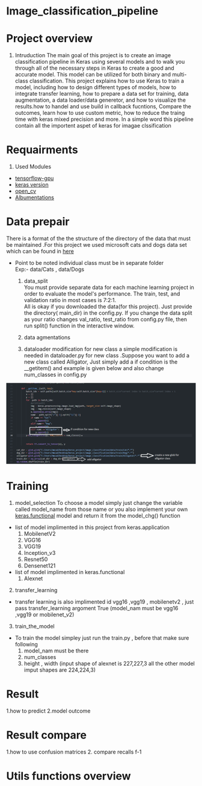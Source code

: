 # Image_classification_pipeline

# Project overview 
  1. Intruduction 
The main goal of this project is to create an image classification pipeline in Keras using several models and to walk you through all of the necessary steps in Keras to create a good and accurate model. This model can be utilized for both binary and multi-class classification. This project explains how to use Keras to train a model, including how to design different types of models, how to integrate transfer learning, how to prepare a data set for training, data augmentation, a data loader/data generetor, and how to visualize the results.how to handel and use build in callback fucntions, Compare the outcomes, learn how to use custom metric, how to reduce the traing time with keras mixed precision and more. In a simple word this pipeline contain all the importent aspet of keras for imagae clssification 


# Requairments 
 1. Used Modules 
  * [tensorflow-gpu](https://www.tensorflow.org/install/gpu)
  * [keras version](https://pypi.org/project/keras/)
  * [open_cv](https://pypi.org/project/opencv-python/)
  * [Albumentations](https://albumentations.ai/docs/getting_started/installation/)

# Data prepair 
There is a format of the the structure of the directory of the data that must be maintained .For this project we used microsoft cats and dogs data set which can be found in [here](https://www.microsoft.com/en-us/download/confirmation.aspx?id=54765)<br>

* Point to be noted individual class must be in separate folder <br>
Exp:-  data/Cats , data/Dogs 

  1. data_split  
You must provide separate data for each machine learning project in order to evaluate the model's performance. The train, test, and validation ratio in most cases is 7:2:1.<br>
All is okay if you downloaded the data(for this project). Just provide the directory( main_dir) in the config.py. If you change the data split as your ratio changes val_ratio, test_ratio from config.py file, then run split() function in the interactive window.
 
  2. data agmentations 

  3. dataloader modification for new class
a simple modification is needed in dataloader.py for new class .Suppose you want to add a new class called Alligator, Just simply add a if condition is the __getitem()
and example is given below and also change num_classes in config.py  <br>
<p align="center"><img src="Screenshot 2022-05-02 172152.png"\></p>


# Training 
  1. model_selection 
  To choose a model simply  just change the variable called model_name from those name or you also implement your own [keras.functional](https://keras.io/guides/functional_api/) model and return it from the model_chg() function 
  
   * list of model implimented in this project from keras.application 
      1. MobilenetV2
      2. VGG16 
      3. VGG19 
      4. Inception_v3
      5. Resnet50
      6. Densenet121<br>
  * list of model implimented in keras.functional 
     1. Alexnet
     
  2. transfer_learning
  * transfer learning is also implimented id vgg16 ,vgg19 , mobilenetv2 , just pass transfer_learning argoment True (model_nam must be vgg16 ,vgg19 or mobilenet_v2)
  
  3. train_the_model
 * To train the model simpley just run the train.py , before that make sure following 
   1. model_nam must be there 
   2. num_classes 
   3. height , width (input shape of alexnet is 227,227,3 all the other model imput shapes are 224,224,3)
   
# Result 
  1.how to predict 
  2.model outcome 
  
# Result compare 
  1.how to use confusion matrices 
  2. compare recalls f-1 

# Utils functions overview 


